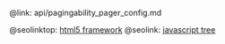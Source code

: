 @link: api/pagingability_pager_config.md

@seolinktop: [html5 framework](https://webix.com)
@seolink: [javascript tree](https://webix.com/widget/tree/)